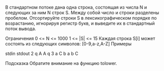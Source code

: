 

В стандартном потоке дана одна строка, состоящая из числа N и следующих за ним N строк S. Между собой число и строки разделены пробелом. Отсортируйте строки S в лексикографическом порядке по возрастанию, игнорируя регистр букв, и выведите их в стандартный поток вывода.

Ограничения 0 <= N <= 1000 1 <= |S| <= 15 Каждая строка S[i] может состоять из следующих символов: [0-9,a-z,A-Z] Примеры

stdin	  stdout
2 q A	  A q
3 a C b	  a b C

Подсказка Обратите внимание на функцию tolower.
